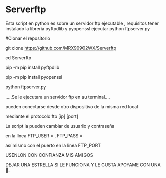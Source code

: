 # Serverftp
Esta script en python es sobre un servidor ftp ejecutable , requisitos tener instalado la libreria pyftpdlib y pyopenssl ejecutar python ftpserver.py 

#Clonar el repositorio

git clone https://github.com/MRX90902WX/Serverftp

cd Serverftp

pip -m pip install pyftpdlib

pip -m pip install pyopenssl

python ftpserver.py

.....Se le ejecutara un servidor ftp en su terminal....

pueden conectarse desde otro dispositivo de la misma red local

mediante el protocolo ftp [ip] [port]

La script la pueden cambiar de usuario y contraseña 

en la línea FTP_USER = , FTP_PASS = 

así mismo con el puerto en la linea FTP_PORT

USENLON CON CONFIANZA MIS AMIGOS 

DEJAR UNA ESTRELLA SI LE FUNCIONA Y LE GUSTA
APOYAME CON UNA 🌟. 
